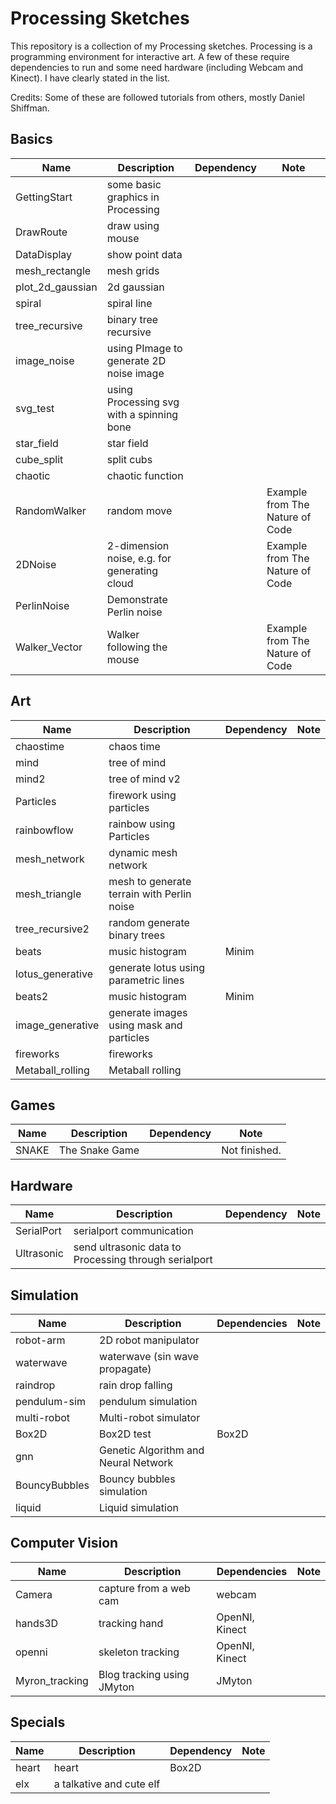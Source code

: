 # Processing Sketches
This repository is a collection of my Processing sketches. Processing is a programming environment for interactive art. A few of these require dependencies to run and some need hardware (including Webcam and Kinect). I have clearly stated in the list.

Credits: Some of these are followed tutorials from others, mostly Daniel Shiffman.


## Basics
| Name             | Description                                  | Dependency | Note                            |
| ---------------- | -------------------------------------------- | ---------- | ------------------------------- |
| GettingStart     | some basic graphics in Processing            |            |                                 |
| DrawRoute        | draw using mouse                             |            |                                 |
| DataDisplay      | show point data                              |            |                                 |
| mesh_rectangle   | mesh grids                                   |            |                                 |
| plot_2d_gaussian | 2d gaussian                                  |            |                                 |
| spiral           | spiral line                                  |            |                                 |
| tree_recursive   | binary tree recursive                        |            |                                 |
| image_noise      | using PImage to generate 2D noise image      |            |                                 |
| svg_test         | using Processing svg with a spinning bone    |            |                                 |
| star_field       | star field                                   |            |                                 |
| cube_split       | split cubs                                   |            |                                 |
| chaotic          | chaotic function                             |            |                                 |
| RandomWalker     | random move                                  |            | Example from The Nature of Code |
| 2DNoise          | 2-dimension noise, e.g. for generating cloud |            | Example from The Nature of Code |
| PerlinNoise      | Demonstrate Perlin noise                     |            |                                 |
| Walker_Vector    | Walker following the mouse                   |            | Example from The Nature of Code |


## Art
| Name             | Description                                | Dependency | Note |
| ---------------- | ------------------------------------------ | ---------- | ---- |
| chaostime        | chaos time                                 |            |      |
| mind             | tree of mind                               |            |      |
| mind2            | tree of mind v2                            |            |      |
| Particles        | firework using particles                   |            |      |
| rainbowflow      | rainbow using Particles                    |            |      |
| mesh_network     | dynamic mesh network                       |            |      |
| mesh_triangle    | mesh to generate terrain with Perlin noise |            |      |
| tree_recursive2  | random generate binary trees               |            |      |
| beats            | music histogram                            | Minim      |      |
| lotus_generative | generate lotus using parametric lines      |            |      |
| beats2           | music histogram                            | Minim      |      |
| image_generative | generate images using mask and particles   |            |      |
| fireworks        | fireworks                                  |            |      |
| Metaball_rolling | Metaball rolling                           |            |      |


## Games
| Name  | Description    | Dependency | Note          |
| ----- | -------------- | ---------- | ------------- |
| SNAKE | The Snake Game |            | Not finished. |



## Hardware
| Name             | Description                                | Dependency | Note |
|------------------|--------------------------------------------|------------|------------|
| SerialPort       | serialport communication                   |            |            |
| Ultrasonic       | send ultrasonic data to Processing through serialport   |||


## Simulation
| Name          | Description                          | Dependencies | Note |
| ------------- | ------------------------------------ | ------------ | ---- |
| robot-arm     | 2D robot manipulator                 |              |      |
| waterwave     | waterwave (sin wave propagate)       |              |      |
| raindrop      | rain drop falling                    |              |      |
| pendulum-sim  | pendulum simulation                  |              |      |
| multi-robot   | Multi-robot simulator                |              |      |
| Box2D         | Box2D test                           | Box2D        |      |
| gnn           | Genetic Algorithm and Neural Network |              |      |
| BouncyBubbles | Bouncy bubbles simulation            |              |      |
| liquid        | Liquid simulation                    |              |      |


## Computer Vision
| Name           | Description                | Dependencies   | Note |
| -------------- | -------------------------- | -------------- | ---- |
| Camera         | capture from a web cam     | webcam         |      |
| hands3D        | tracking hand              | OpenNI, Kinect |      |
| openni         | skeleton tracking          | OpenNI, Kinect |      |
| Myron_tracking | Blog tracking using JMyton | JMyton         |      |


## Specials
| Name  | Description              | Dependency | Note |
| ----- | ------------------------ | ---------- | ---- |
| heart | heart                    | Box2D      |      |
| elx   | a talkative and cute elf |            |      |
